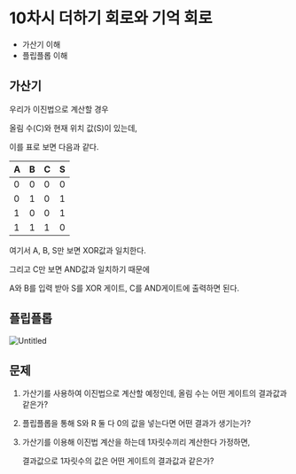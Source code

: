 # 10차시 더하기 회로와 기억 회로

- 가산기 이해
- 플립플롭 이해

## 가산기

우리가 이진법으로 계산할 경우

올림 수(C)와 현재 위치 값(S)이 있는데,

이를 표로 보면 다음과 같다.

| A   | B   | C   | S   |
| --- | --- | --- | --- |
| 0   | 0   | 0   | 0   |
| 0   | 1   | 0   | 1   |
| 1   | 0   | 0   | 1   |
| 1   | 1   | 1   | 0   |

여기서 A, B, S만 보면 XOR값과 일치한다.

그리고 C만 보면 AND값과 일치하기 때문에

A와 B를 입력 받아 S를 XOR 게이트, C를 AND게이트에 출력하면 된다.

## 플립플롭

![Untitled](https://slidesplayer.org/slide/14421488/90/images/4/01+%EA%B8%B0%EB%B3%B8%EC%A0%81%EC%9D%B8+%ED%94%8C%EB%A6%BD%ED%94%8C%EB%A1%AD+1.+NOR+%EA%B2%8C%EC%9D%B4%ED%8A%B8%EB%A1%9C+%EA%B5%AC%EC%84%B1%EB%90%9C+SR+%EB%9E%98%EC%B9%98+A+B+F+1+%3C%EC%A7%84%EB%A6%AC%ED%91%9C%3E+%281%29+%EC%9D%BC+%EB%95%8C.jpg)

## 문제

1. 가산기를 사용하여 이진법으로 계산할 예정인데, 올림 수는 어떤 게이트의 결과값과 같은가?
2. 플립플롭을 통해 S와 R 둘 다 0의 값을 넣는다면 어떤 결과가 생기는가?
3. 가산기를 이용해 이진법 계산을 하는데 1자릿수끼리 계산한다 가정하면,

   결과값으로 1자릿수의 값은 어떤 게이트의 결과값과 같은가?
